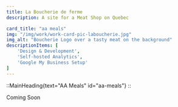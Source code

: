 ```yaml
---
title: La Boucherie de ferme
description: A site for a Meat Shop on Quebec

card_title: "aa meals"
img: "/img/work/work-card-pic-laboucherie.jpg"
img_alt: "Boucherie Logo over a tasty meat on the background"
descriptionItems: [
    'Design & Development',
    'Self-hosted Analytics',
    'Google My Business Setup'
]
---
```


::MainHeading{text="AA Meals" id="aa-meals"}
::

Coming Soon
